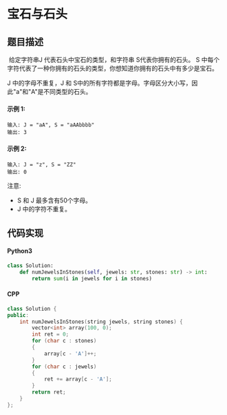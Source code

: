 # 宝石与石头

## 题目描述
 给定字符串J 代表石头中宝石的类型，和字符串 S代表你拥有的石头。 S 中每个字符代表了一种你拥有的石头的类型，你想知道你拥有的石头中有多少是宝石。

J 中的字母不重复，J 和 S中的所有字符都是字母。字母区分大小写，因此"a"和"A"是不同类型的石头。

#### 示例 1:
```
输入: J = "aA", S = "aAAbbbb"
输出: 3
```
#### 示例 2:
```
输入: J = "z", S = "ZZ"
输出: 0
```

注意:
- S 和 J 最多含有50个字母。
- J 中的字符不重复。

## 代码实现
#### Python3
```python
class Solution:
    def numJewelsInStones(self, jewels: str, stones: str) -> int:
        return sum(i in jewels for i in stones)
```
#### CPP
```C++
class Solution {
public:
    int numJewelsInStones(string jewels, string stones) {
        vector<int> array(100, 0);
        int ret = 0;
        for (char c : stones)
        {
            array[c - 'A']++;
        }
        for (char c : jewels)
        {
            ret += array[c - 'A'];
        }
        return ret;
    }
};
```